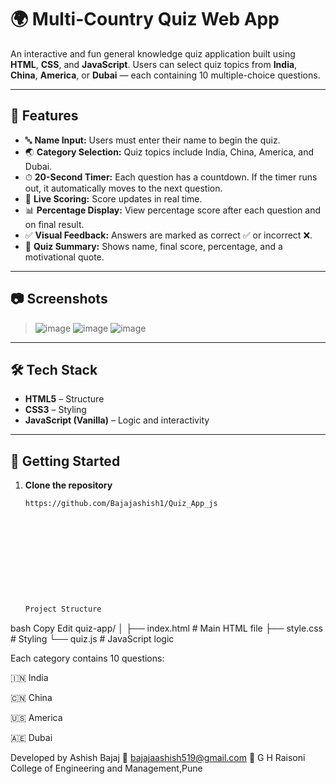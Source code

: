 # 🌍 Multi-Country Quiz Web App

An interactive and fun general knowledge quiz application built using **HTML**, **CSS**, and **JavaScript**. Users can select quiz topics from **India**, **China**, **America**, or **Dubai** — each containing 10 multiple-choice questions.

---

## 🧠 Features

- 🔤 **Name Input:** Users must enter their name to begin the quiz.
- 🌏 **Category Selection:** Quiz topics include India, China, America, and Dubai.
- ⏱ **20-Second Timer:** Each question has a countdown. If the timer runs out, it automatically moves to the next question.
- 🎯 **Live Scoring:** Score updates in real time.
- 📊 **Percentage Display:** View percentage score after each question and on final result.
- ✅ **Visual Feedback:** Answers are marked as correct ✅ or incorrect ❌.
- 🏁 **Quiz Summary:** Shows name, final score, percentage, and a motivational quote.

---

## 📷 Screenshots

> ![image](https://github.com/user-attachments/assets/ca1ff819-6975-40dd-bb07-367e4ef6d75c)
> ![image](https://github.com/user-attachments/assets/ab4b1c23-b520-4a77-b311-a4f0df1bd5ea)
> ![image](https://github.com/user-attachments/assets/72c1fc55-bf44-4893-8215-cb424979b88d)




---

## 🛠️ Tech Stack

- **HTML5** – Structure
- **CSS3** – Styling
- **JavaScript (Vanilla)** – Logic and interactivity

---

## 🚀 Getting Started

1. **Clone the repository**
   ```bash
   https://github.com/Bajajashish1/Quiz_App_js











   Project Structure
bash
Copy
Edit
quiz-app/
│
├── index.html         # Main HTML file
├── style.css          # Styling
└── quiz.js            # JavaScript logic




Each category contains 10 questions:

🇮🇳 India

🇨🇳 China

🇺🇸 America

🇦🇪 Dubai






Developed by Ashish Bajaj
📧 bajajaashish519@gmail.com
📍 G H Raisoni College of Engineering and Management,Pune
   
